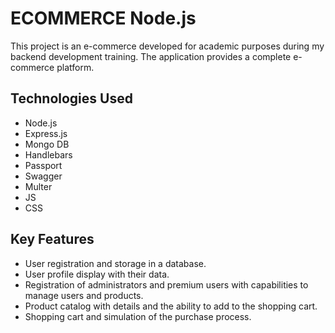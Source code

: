 # ECOMMERCE Node.js
This project is an e-commerce developed for academic purposes during my backend development training.
The application provides a complete e-commerce platform.

## Technologies Used
- Node.js
- Express.js
- Mongo DB
- Handlebars
- Passport
- Swagger
- Multer
- JS
- CSS

## Key Features
- User registration and storage in a database.
- User profile display with their data.
- Registration of administrators and premium users with capabilities to manage users and products.
- Product catalog with details and the ability to add to the shopping cart.
- Shopping cart and simulation of the purchase process.


